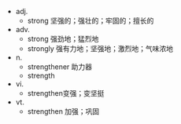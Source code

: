 - adj.
	- strong 坚强的；强壮的；牢固的；擅长的
- adv.
	- strong 强劲地；猛烈地
	- strongly 强有力地；坚强地；激烈地；气味浓地
- n.
	- strengthener 助力器
	- strength
- vi.
	- strengthen变强；变坚挺
- vt.
	- strengthen 加强；巩固
